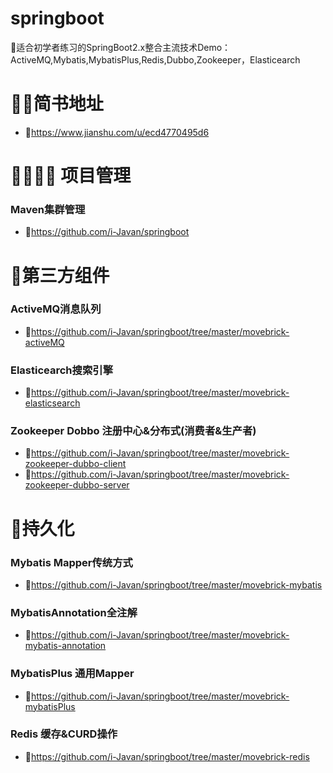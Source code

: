 # springboot
🍃适合初学者练习的SpringBoot2.x整合主流技术Demo：ActiveMQ,Mybatis,MybatisPlus,Redis,Dubbo,Zookeeper，Elasticearch


# 🐱‍👓简书地址
* 🌲https://www.jianshu.com/u/ecd4770495d6

# 👨‍👨‍👧‍👦 项目管理
### Maven集群管理
* 🌲https://github.com/i-Javan/springboot



# 🎋第三方组件
### ActiveMQ消息队列
* 🌲https://github.com/i-Javan/springboot/tree/master/movebrick-activeMQ
### Elasticearch搜索引擎
* 🌲https://github.com/i-Javan/springboot/tree/master/movebrick-elasticsearch
### Zookeeper Dobbo 注册中心&分布式(消费者&生产者)
* 🌲https://github.com/i-Javan/springboot/tree/master/movebrick-zookeeper-dubbo-client
* 🌲https://github.com/i-Javan/springboot/tree/master/movebrick-zookeeper-dubbo-server



# 🥕持久化
### Mybatis Mapper传统方式
* 🌲https://github.com/i-Javan/springboot/tree/master/movebrick-mybatis
### MybatisAnnotation全注解
* 🌲https://github.com/i-Javan/springboot/tree/master/movebrick-mybatis-annotation
### MybatisPlus 通用Mapper
* 🌲https://github.com/i-Javan/springboot/tree/master/movebrick-mybatisPlus
### Redis 缓存&CURD操作
* 🌲https://github.com/i-Javan/springboot/tree/master/movebrick-redis


